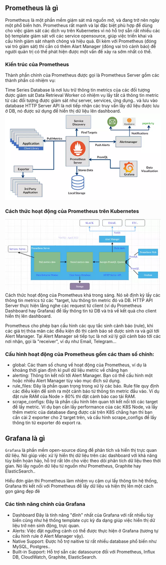 ## Prometheus là gì
Prometheus là một phần mềm giám sát mã nguồn mở, và đang trở nên ngày một phổ biến hơn. Prometheus rất mạnh và lại đặc biệt phù hợp để dùng cho việc giám sát các dịch vụ trên Kubernetes vì nó hỗ trợ sẵn rất nhiều các bộ template giám sát với các service opensource, giúp việc triển khai và cấu hình giám sát nhanh chóng và hiệu quả. Đi kèm với Prometheus (đóng vai trò giám sát) thì cần có thêm Alart Manager (đóng vai trò cảnh báo) để người quản trị có thể phát hiện được một vấn đề xảy ra sớm nhất có thể.
### Kiến trúc của Prometheus
Thành phần chính của Prometheus được gọi là Prometheus Server gồm các thành phần có nhiệm vụ:

Time Series Database là nơi lưu trữ thông tin metrics của các đối tượng được giám sát
Data Retrieval Worker có nhiệm vụ lấy tất cả thông tin metric từ các đối tượng được giám sát như server, services, ứng dụng.. và lưu vào database
HTTP Server API là nơi tiếp nhận các truy vấn lấy dữ liệu được lưu ở DB, nó được sử dụng để hiển thị dữ liệu lên dashboard.  
<img src="/images/prometheus.png">

### Cách thức hoạt động của Prometheus trên Kubernetes
<img src="/images/prometheus1.png">
Cách thức hoạt động của Prometheus khá trong sáng. Nó sẽ định kỳ lấy các thông tin metrics từ các "target, lưu thông tin metric đó và DB. HTTP API Server thực hiện lắng nghe các request từ client (ví dụ Prometheus Dashboard hay Grafana) để lấy thông tin từ DB và trả về kết quả cho client hiển thị lên dashboard.

Prometheus cho phép bạn cấu hình các quy tắc sinh cảnh báo (rule), khi các giá trị thỏa mãn các điều kiện đó thì cảnh báo sẽ được sinh ra và gửi tới Alert Manager. Tại Alert Manager sẽ tiếp tục là nơi xử lý gửi cảnh báo tới các nơi nhận, gọi là "receiver", ví dụ như Email, Telegram...  

### Cấu hình hoạt động của Prometheus gồm các tham số chính:

- global: Các tham số chung về hoạt động của Prometheus, ví dụ là khoảng thời gian định kì pull dữ liệu metric về chẳng hạn  
- alerting: Thông tin kết nối tới Alert Manager. Bạn có thể cấu hình một hoặc nhiều Alert Manager tùy vào mục đích sử dụng.  
- rule_files: Đây là phần quan trọng trong xử lý các báo. Rule file quy định các điều kiện để sinh ra một cảnh báo từ thông tin metric đầu vào. Ví dụ đặt rule RAM của Node > 80% thì đặt cảnh báo cao tải RAM.  
- scrape_configs: Đây là phần cấu hình liên quan tới kết nối tới các target để lấy metric. Ví dụ bạn cần lấy performance của các K8S Node, và lấy thêm metric của database đang được cài trên K8S chẳng hạn thì bạn cần cài 2 exporter cho 2 target trên, và cấu hình scrape_configs để lấy thông tin từ exporter đó export ra.


## Grafana là gì
`Grafana` là phần mềm open-source dùng để phân tích và hiển thị trực quan dữ liệu. Nó giúp việc xử lý hiển thị dữ liệu trên các dashboard với khả năng tùy biến hoàn hảo, hỗ trợ rất lớn cho việc theo dõi phân tích dữ liệu theo thời gian. Nó lấy nguồn dữ liệu từ nguồn như Prometheus, Graphite hay ElasticSearch..

Hiểu đơn giản thì Prometheus làm nhiệm vụ cặm cụi lấy thông tin hệ thống, Grafana thì kết nối với Prometheus để lấy dữ liệu và hiện thị lên một cách gọn gàng đẹp đẽ 
### Các tính năng chính của Grafana
- Dashboard Đây là tính năng "đỉnh" nhất của Grafana với rất nhiều tùy biến cũng như hệ thống template cực kỳ đa dạng giúp việc hiển thị dữ liệu trở nên sinh động, trực quan.  
- Alerts: Việc đặt ngưỡng cảnh có thể được thực hiện ở Grafana (tương tự cấu hình rule ở Alert Manager vậy).  
- Native Support: Được hỗ trợ naitive từ rất nhiều database phổ biến như MySQL, Postgres..  
- Built-in Support: Hỗ trợ sẵn các datasource đối với Prometheus, Influx DB, CloudWatch, Graphite, ElasticSearch.
